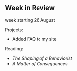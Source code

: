 ## Week in Review

week starting 26 August

Projects:
* Added FAQ to my site

Reading:
* *The Shaping of a Behaviorist*
* *A Matter of Consequences*
